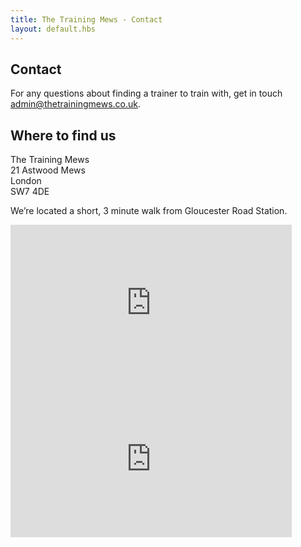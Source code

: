 ```yaml
---
title: The Training Mews - Contact
layout: default.hbs
---
```


<div class="mb-5"></div>

## Contact

For any questions about finding a trainer to train with, get in touch admin@thetrainingmews.co.uk.

## Where to find us

The Training Mews<br>
21 Astwood Mews<br>
London<br>
SW7 4DE

We’re located a short, 3 minute walk from Gloucester Road Station. 

<div class="row google-maps-embeds">
  <iframe
    class="col"
    width="450"
    height="250"
    frameborder="0" style="border:0"
    referrerpolicy="no-referrer-when-downgrade"
    src="https://www.google.com/maps/embed/v1/place?key=AIzaSyABxpmDXx3wS8bxbwzIIcvQRBZkIjMi9IE&q=21+Astwood+Mews,London,SW7+4DE"
    allowfullscreen>
  </iframe>

  <iframe
    class="col"
    width="450"
    height="250"
    frameborder="0" style="border:0"
    referrerpolicy="no-referrer-when-downgrade"
    src="https://www.google.com/maps/embed/v1/streetview?key=AIzaSyABxpmDXx3wS8bxbwzIIcvQRBZkIjMi9IE&location=51.49395795930201,-0.18638532456649565"
    allowfullscreen>
  </iframe>
</div>